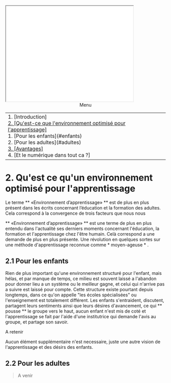<iframe title="menu" src="menu.md" width="400" height="300">
</iframe>


<center>
<table>
	<tr>
		<tr>
<bold>Menu</bold> 		
		</tr>	
		<td>															
1. [Introduction]<br>															
<a href="environnement.md">2. [Qu'est-ce que l'environnement optimisé pour l'apprentissage]</a><br>			
   1. [Pour les enfants](#enfants)<br>										
   2. [Pour les adultes](#adultes)<br>										
<a href="environnement.md">3. [Avantages]</a><br>															
4. [Et le numérique dans tout ca ?]<br>
		</td>
	</tr>	
</table>
</center>



# 2. Qu'est ce qu'un environnement optimisé pour l'apprentissage 

Le terme ** «Environnement d’apprentissage» ** est de plus en plus présent dans les écrits concernant l’éducation et la formation des adultes. Cela correspond à la convergence de trois facteurs que nous nous

** «Environnement d’apprentissage» ** est une terme de plus en plus entendu dans l'actualité ses derniers moments concernant l'éducation, la formation et l'apprentissage chez l'être humain.
Celà correspond a une demande de plus en plus présente. Une révolution en quelques sortes sur une méthode d'apprentissage reconnue comme * moyen-ageuse * .


## 2.1 Pour les enfants <a name="enfants"></a>

Rien de plus important qu'une environnement structuré pour l'enfant, mais hélas, et par manque de temps, ce milieu est souvent laissé a l'abandon pour donner lieu a un système ou le meilleur gagne, et celui qui n'arrive pas a suivre est laissé pour compte.
Cette structure existe pourtant depuis longtemps, dans ce qu'on appelle "les écoles spécialisées" ou l'enseignement est totalement différent.
Les enfants s'entraident, discutent, partagent leurs sentiments ainsi que leurs désires d'avancement, ce qui ** pousse ** le groupe vers le haut, aucun enfant n'est mis de coté et l'apprentissage se fait par l'aide d'une institutrice qui demande l'avis  au groupe, et partage son savoir. 

A retenir

Aucun élément supplémentaire n'est necessaire, juste une autre vision de l'apprentissage et des désirs des enfants.


## 2.2 Pour les adultes <a name="adultes"></a>


> A venir